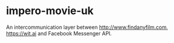 # impero-movie-uk
An intercommunication layer between http://www.findanyfilm.com, https://wit.ai and Facebook Messenger API.
